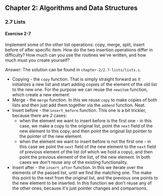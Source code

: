 ## Chapter 2: Algorithms and Data Structures

### 2.7 Lists

#### Exercise 2-7
Implement some of the other list operations: copy, merge, split, insert before of after specific item.
How do the two insertion operations differ in difficulty? How much can you use the routines we've written,
and how much must you create yourself?

*Answer:* The solution can be found in `chapter-2/2.7-lists/lists.c`.
- Copying - the `copy` function. That is simply straight forward as it initializes a new list and start adding
copies of the element of the old list to the new one. For the purpose we can reuse the `newitem` function,
which create a new element.
- Merge - the `merge` function. In this we reuse `copy` to make copies of both lists and then just add them
together via the `addend` function. Neat.
- Insert before - the `insert_before` function. This one is a bit trickier, because there are 2 cases:
    - when the element we want to insert before is the first one - in this case, we make a copy to the original list,
    point the `next` field of the new element to this copy, and then point the original list pointer to the pointer of the new element.
    - when the element we want to insert before is not the first one - in this case we point the `next` field of the new element to the `next` field of previous element of the list (of which we hold a copy), and then point the previous element of the list, of the new element. In both cases we don't reuse any of the existing functionality.
- Insert after - the `insert_after` function. In this we iterate over the elements of the passed list, until we find the matching one.
The make this point to the next from the original list, and the previous one points to the new element to be inserted.
In this function we don't reuse any of the other ones, because it's just pointer changes and comparisons.